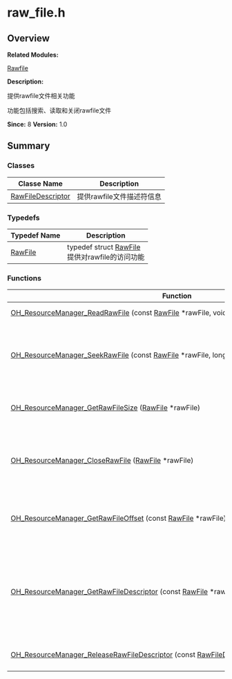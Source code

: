 # raw_file.h


## **Overview**

**Related Modules:**

[Rawfile](rawfile.md)

**Description:**

提供rawfile文件相关功能

功能包括搜索、读取和关闭rawfile文件

**Since:**
8
**Version:**
1.0

## **Summary**


### Classes

  | Classe&nbsp;Name | Description | 
| -------- | -------- |
| [RawFileDescriptor](_raw_file_descriptor.md) | 提供rawfile文件描述符信息 | 


### Typedefs

  | Typedef&nbsp;Name | Description | 
| -------- | -------- |
| [RawFile](rawfile.md#gacf2dc23017812d7daf535b80f1a6ab27) | typedef&nbsp;struct&nbsp;[RawFile](rawfile.md#gacf2dc23017812d7daf535b80f1a6ab27)<br/>提供对rawfile的访问功能 | 


### Functions

  | Function | Description | 
| -------- | -------- |
| [OH_ResourceManager_ReadRawFile](rawfile.md#ga2958ba7372ae1232365358115a82c219)&nbsp;(const&nbsp;[RawFile](rawfile.md#gacf2dc23017812d7daf535b80f1a6ab27)&nbsp;\*rawFile,&nbsp;void&nbsp;\*buf,&nbsp;size_t&nbsp;length) | int<br/>读取rawfile | 
| [OH_ResourceManager_SeekRawFile](rawfile.md#ga7fc0d124fd184498b0a0bfad3454f45c)&nbsp;(const&nbsp;[RawFile](rawfile.md#gacf2dc23017812d7daf535b80f1a6ab27)&nbsp;\*rawFile,&nbsp;long&nbsp;offset,&nbsp;int&nbsp;whence) | int<br/>基于指定的offset，在rawfile文件内搜索读写数据的位置 | 
| [OH_ResourceManager_GetRawFileSize](rawfile.md#gafcc6036360466ab5193b7b4eba5eae50)&nbsp;([RawFile](rawfile.md#gacf2dc23017812d7daf535b80f1a6ab27)&nbsp;\*rawFile) | long<br/>获取rawfile长度，单位为int32_t | 
| [OH_ResourceManager_CloseRawFile](rawfile.md#ga5cccee53550670a2111705d56a1d427b)&nbsp;([RawFile](rawfile.md#gacf2dc23017812d7daf535b80f1a6ab27)&nbsp;\*rawFile) | void<br/>关闭已打开的[RawFile](rawfile.md#gacf2dc23017812d7daf535b80f1a6ab27)&nbsp;以及释放所有相关联资源 | 
| [OH_ResourceManager_GetRawFileOffset](rawfile.md#ga57dc379d6df6b7c7f8e76303ad4957a4)&nbsp;(const&nbsp;[RawFile](rawfile.md#gacf2dc23017812d7daf535b80f1a6ab27)&nbsp;\*rawFile) | long<br/>获取rawfile当前的offset，单位为int32_t | 
| [OH_ResourceManager_GetRawFileDescriptor](rawfile.md#ga8313a7d4bb361a98ced485346a9be4b1)&nbsp;(const&nbsp;[RawFile](rawfile.md#gacf2dc23017812d7daf535b80f1a6ab27)&nbsp;\*rawFile,&nbsp;[RawFileDescriptor](_raw_file_descriptor.md)&nbsp;&amp;descriptor) | bool<br/>基于offset(单位为int32_t)和文件长度打开rawfile，并获取rawfile文件描述符 | 
| [OH_ResourceManager_ReleaseRawFileDescriptor](rawfile.md#gabf9db7f05088a11cc311a6ef890eda6b)&nbsp;(const&nbsp;[RawFileDescriptor](_raw_file_descriptor.md)&nbsp;&amp;descriptor) | bool<br/>关闭rawfile文件描述符 | 
